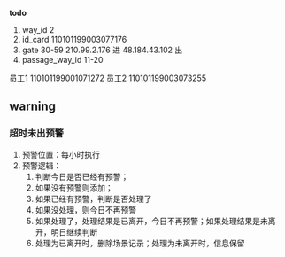 **todo**

1. way_id 2
2. id_card 110101199003077176
3. gate 30-59
210.99.2.176 进
48.184.43.102 出
4. passage_way_id 11-20


员工1 110101199001071272
员工2 110101199003073255

## warning
### 超时未出预警
1. 预警位置：每小时执行
2. 预警逻辑：
   1. 判断今日是否已经有预警；
   2. 如果没有预警则添加；
   3. 如果已经有预警，判断是否处理了
   4. 如果没处理，则今日不再预警
   5. 如果处理了，处理结果是已离开，今日不再预警；如果处理结果是未离开，明日继续判断
   6. 处理为已离开时，删除场景记录；处理为未离开时，信息保留

